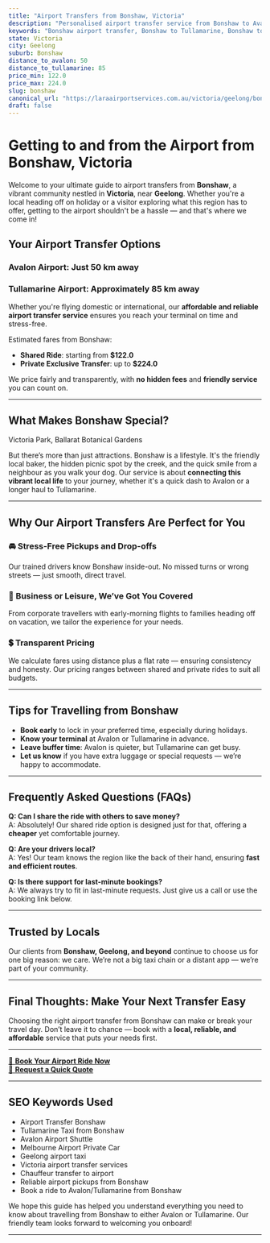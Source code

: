 ```yaml
---
title: "Airport Transfers from Bonshaw, Victoria"
description: "Personalised airport transfer service from Bonshaw to Avalon and Tullamarine airports. Enjoy a smooth, affordable ride with us!"
keywords: "Bonshaw airport transfer, Bonshaw to Tullamarine, Bonshaw to Avalon, airport taxi Bonshaw, private airport transfer Bonshaw, shared ride Bonshaw, Bonshaw transfers, airport shuttle Bonshaw, book Bonshaw airport taxi, affordable Bonshaw airport transfer, Bonshaw airport transfer service, airport transfer Geelong, airport transfer Melbourne, Melbourne airport taxi, airport transfers Victoria, Tullamarine airport shuttle, Avalon airport transfers, Melbourne private transfer, airport transport services Melbourne"
state: Victoria
city: Geelong
suburb: Bonshaw
distance_to_avalon: 50
distance_to_tullamarine: 85
price_min: 122.0
price_max: 224.0
slug: bonshaw
canonical_url: "https://laraairportservices.com.au/victoria/geelong/bonshaw/"
draft: false
---
```


# Getting to and from the Airport from Bonshaw, Victoria

Welcome to your ultimate guide to airport transfers from **Bonshaw**, a vibrant community nestled in **Victoria**, near **Geelong**. Whether you're a local heading off on holiday or a visitor exploring what this region has to offer, getting to the airport shouldn't be a hassle — and that's where we come in!

## Your Airport Transfer Options

### Avalon Airport: Just 50 km away  
### Tullamarine Airport: Approximately 85 km away

Whether you're flying domestic or international, our **affordable and reliable airport transfer service** ensures you reach your terminal on time and stress-free.

Estimated fares from Bonshaw:
- **Shared Ride**: starting from **$122.0**
- **Private Exclusive Transfer**: up to **$224.0**

We price fairly and transparently, with **no hidden fees** and **friendly service** you can count on.

---

## What Makes Bonshaw Special?

Victoria Park, Ballarat Botanical Gardens

But there’s more than just attractions. Bonshaw is a lifestyle. It's the friendly local baker, the hidden picnic spot by the creek, and the quick smile from a neighbour as you walk your dog. Our service is about **connecting this vibrant local life** to your journey, whether it's a quick dash to Avalon or a longer haul to Tullamarine.

---

## Why Our Airport Transfers Are Perfect for You

### 🚘 Stress-Free Pickups and Drop-offs
Our trained drivers know Bonshaw inside-out. No missed turns or wrong streets — just smooth, direct travel.

### 💼 Business or Leisure, We’ve Got You Covered
From corporate travellers with early-morning flights to families heading off on vacation, we tailor the experience for your needs.

### 💲 Transparent Pricing
We calculate fares using distance plus a flat rate — ensuring consistency and honesty. Our pricing ranges between shared and private rides to suit all budgets.

---

## Tips for Travelling from Bonshaw

- **Book early** to lock in your preferred time, especially during holidays.
- **Know your terminal** at Avalon or Tullamarine in advance.
- **Leave buffer time**: Avalon is quieter, but Tullamarine can get busy.
- **Let us know** if you have extra luggage or special requests — we’re happy to accommodate.

---

## Frequently Asked Questions (FAQs)

**Q: Can I share the ride with others to save money?**  
A: Absolutely! Our shared ride option is designed just for that, offering a **cheaper** yet comfortable journey.

**Q: Are your drivers local?**  
A: Yes! Our team knows the region like the back of their hand, ensuring **fast and efficient routes**.

**Q: Is there support for last-minute bookings?**  
A: We always try to fit in last-minute requests. Just give us a call or use the booking link below.

---

## Trusted by Locals

Our clients from **Bonshaw, Geelong, and beyond** continue to choose us for one big reason: we care. We’re not a big taxi chain or a distant app — we’re part of your community.

---

## Final Thoughts: Make Your Next Transfer Easy

Choosing the right airport transfer from Bonshaw can make or break your travel day. Don’t leave it to chance — book with a **local, reliable, and affordable** service that puts your needs first.

---

[📅 **Book Your Airport Ride Now**](https://laraairportservices.square.site/s/appointments)  
[📧 **Request a Quick Quote**](https://laraairportservices.square.site/contact-us)

---

## SEO Keywords Used
- Airport Transfer Bonshaw
- Tullamarine Taxi from Bonshaw
- Avalon Airport Shuttle
- Melbourne Airport Private Car
- Geelong airport taxi
- Victoria airport transfer services
- Chauffeur transfer to airport
- Reliable airport pickups from Bonshaw
- Book a ride to Avalon/Tullamarine from Bonshaw

We hope this guide has helped you understand everything you need to know about travelling from Bonshaw to either Avalon or Tullamarine. Our friendly team looks forward to welcoming you onboard!

---
